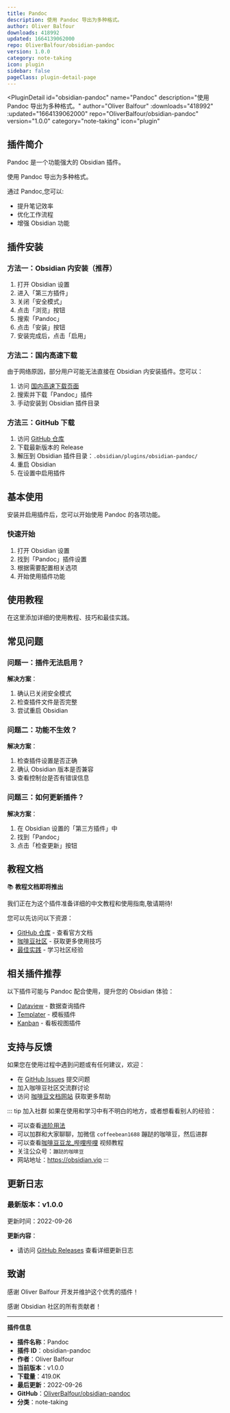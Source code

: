 ```yaml
---
title: Pandoc
description: 使用 Pandoc 导出为多种格式。
author: Oliver Balfour
downloads: 418992
updated: 1664139062000
repo: OliverBalfour/obsidian-pandoc
version: 1.0.0
category: note-taking
icon: plugin
sidebar: false
pageClass: plugin-detail-page
---
```


<PluginDetail
  id="obsidian-pandoc"
  name="Pandoc"
  description="使用 Pandoc 导出为多种格式。"
  author="Oliver Balfour"
  :downloads="418992"
  :updated="1664139062000"
  repo="OliverBalfour/obsidian-pandoc"
  version="1.0.0"
  category="note-taking"
  icon="plugin"
>

<!-- AUTO_GENERATED_START -->
## 插件简介

Pandoc 是一个功能强大的 Obsidian 插件。

使用 Pandoc 导出为多种格式。

通过 Pandoc,您可以:

- 提升笔记效率
- 优化工作流程
- 增强 Obsidian 功能

<!-- AUTO_GENERATED_END -->

<!-- AUTO_GENERATED_START -->
## 插件安装

### 方法一：Obsidian 内安装（推荐）

1. 打开 Obsidian 设置
2. 进入「第三方插件」
3. 关闭「安全模式」
4. 点击「浏览」按钮
5. 搜索「Pandoc」
6. 点击「安装」按钮
7. 安装完成后，点击「启用」

### 方法二：国内高速下载

由于网络原因，部分用户可能无法直接在 Obsidian 内安装插件。您可以：

1. 访问 [国内高速下载页面](/zh/documentation/obsidian-plugins-download.html)
2. 搜索并下载「Pandoc」插件
3. 手动安装到 Obsidian 插件目录

### 方法三：GitHub 下载

1. 访问 [GitHub 仓库](https://github.com/OliverBalfour/obsidian-pandoc)
2. 下载最新版本的 Release
3. 解压到 Obsidian 插件目录：`.obsidian/plugins/obsidian-pandoc/`
4. 重启 Obsidian
5. 在设置中启用插件

## 基本使用

安装并启用插件后，您可以开始使用 Pandoc 的各项功能。

### 快速开始

1. 打开 Obsidian 设置
2. 找到「Pandoc」插件设置
3. 根据需要配置相关选项
4. 开始使用插件功能

<!-- AUTO_GENERATED_END -->

<!-- CUSTOM_CONTENT_START:tutorial -->
## 使用教程

在这里添加详细的使用教程、技巧和最佳实践。

<!-- CUSTOM_CONTENT_END:tutorial -->

<!-- SHARED_CONTENT_START -->
## 常见问题

### 问题一：插件无法启用？

**解决方案**：
1. 确认已关闭安全模式
2. 检查插件文件是否完整
3. 尝试重启 Obsidian

### 问题二：功能不生效？

**解决方案**：
1. 检查插件设置是否正确
2. 确认 Obsidian 版本是否兼容
3. 查看控制台是否有错误信息

### 问题三：如何更新插件？

**解决方案**：
1. 在 Obsidian 设置的「第三方插件」中
2. 找到「Pandoc」
3. 点击「检查更新」按钮

## 教程文档

📚 **教程文档即将推出**

我们正在为这个插件准备详细的中文教程和使用指南,敬请期待!

您可以先访问以下资源：
- [GitHub 仓库](https://github.com/OliverBalfour/obsidian-pandoc) - 查看官方文档
- [咖啡豆社区](/zh/bases/) - 获取更多使用技巧
- [最佳实践](/zh/best-practices/) - 学习社区经验

## 相关插件推荐

以下插件可能与 Pandoc 配合使用，提升您的 Obsidian 体验：

- [Dataview](/zh/plugins/dataview.html) - 数据查询插件
- [Templater](/zh/plugins/templater-obsidian.html) - 模板插件
- [Kanban](/zh/plugins/obsidian-kanban.html) - 看板视图插件

## 支持与反馈

如果您在使用过程中遇到问题或有任何建议，欢迎：

- 在 [GitHub Issues](https://github.com/OliverBalfour/obsidian-pandoc/issues) 提交问题
- 加入咖啡豆社区交流群讨论
- 访问 [咖啡豆文档网站](https://obsidian.vip) 获取更多帮助

::: tip 加入社群
如果在使用和学习中有不明白的地方，或者想看看别人的经验：
- 可以查看[进阶用法](/zh/advanced)
- 可以加群和大家聊聊，加微信 `coffeebean1688` 蹦跶的咖啡豆，然后进群
- 可以查看[咖啡豆豆龙_哔哩哔哩](https://space.bilibili.com/618777356) 视频教程
- 关注公众号：`蹦跶的咖啡豆`
- 网站地址：https://obsidian.vip
:::
<!-- SHARED_CONTENT_END -->

<!-- AUTO_GENERATED_START -->
## 更新日志

### 最新版本：v1.0.0

更新时间：2022-09-26

**更新内容**：
- 请访问 [GitHub Releases](https://github.com/OliverBalfour/obsidian-pandoc/releases) 查看详细更新日志

## 致谢

感谢 Oliver Balfour 开发并维护这个优秀的插件！

感谢 Obsidian 社区的所有贡献者！

---

**插件信息**
- **插件名称**：Pandoc
- **插件 ID**：obsidian-pandoc
- **作者**：Oliver Balfour
- **当前版本**：v1.0.0
- **下载量**：419.0K
- **最后更新**：2022-09-26
- **GitHub**：[OliverBalfour/obsidian-pandoc](https://github.com/OliverBalfour/obsidian-pandoc)
- **分类**：note-taking
<!-- AUTO_GENERATED_END -->

</PluginDetail>

